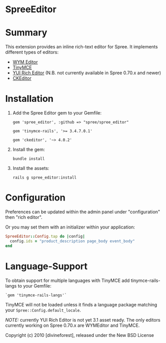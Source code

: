 SpreeEditor
===========

# Summary #

This extension provides an inline rich-text editor for Spree. It implements different types of editors:

- [WYM Editor](http://www.wymeditor.org/)
- [TinyMCE](http://www.tinymce.com/)
- [YUI Rich Editor](http://developer.yahoo.com/yui/editor/) (N.B. not currently available in Spree 0.70.x and newer)
- [CKEditor](http://ckeditor.com/)


# Installation #

1. Add the Spree Editor gem to your Gemfile:

    `gem 'spree_editor', :github => "spree/spree_editor"`
    
    `gem 'tinymce-rails', '>= 3.4.7.0.1'`

    `gem 'ckeditor', '~> 4.0.2'`

2. Install the gem:

    `bundle install`

3. Install the assets:

    `rails g spree_editor:install`

# Configuration

Preferences can be updated within the admin panel under "configuration" then "rich editor".

Or you may set them with an initializer within your application:

```ruby
SpreeEditor::Config.tap do |config|
  config.ids = "product_description page_body event_body"
end
```

# Language-Support #
To obtain support for multiple languages with TinyMCE add tinymce-rails-langs to your Gemfile:

    `gem 'tinymce-rails-langs'`

TinyMCE will not be loaded unless it finds a language package matching your `Spree::Config.default_locale`.


*NOTE:* currently YUI Rich Editor is not yet 3.1 asset ready.
The only editors currently working on Spree 0.70.x are WYMEditor and TinyMCE.

Copyright (c) 2010 [divineforest], released under the New BSD License
